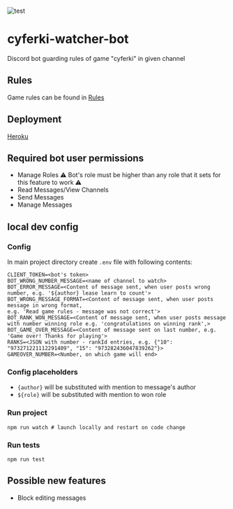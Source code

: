 ![test](https://github.com/Kryszak/cyferki-watcher-bot/actions/workflows/github-actions.yml/badge.svg)

# cyferki-watcher-bot
Discord bot guarding rules of game "cyferki" in given channel

## Rules
Game rules can be found in [Rules](./game_rules.md)

## Deployment
[Heroku](https://dashboard.heroku.com/apps/cyferki-watcher-bot)

## Required bot user permissions
- Manage Roles :warning: Bot's role must be higher than any role that it sets for this feature to work ⚠️
- Read Messages/View Channels
- Send Messages
- Manage Messages

## local dev config
### Config
In main project directory create `.env` file with following contents:
```
CLIENT_TOKEN=<bot's token>
BOT_WRONG_NUMBER_MESSAGE=<name of channel to watch>
BOT_ERROR_MESSAGE=<Content of message sent, when user posts wrong number, e.g. '${author} lease learn to count'>
BOT_WRONG_MESSAGE_FORMAT=<Content of message sent, when user posts message in wrong format, 
e.g. 'Read game rules - message was not correct'>
BOT_RANK_WON_MESSAGE=<Content of message sent, when user posts message with number winning role e.g. 'congratulations on winning rank',>
BOT_GAME_OVER_MESSAGE=<Content of message sent on last number, e.g. 'Game over! Thanks for playing'>
RANKS=<JSON with number - rankId entries, e.g. {"10": "973271221112291409", "15": "973282436047839262"}> 
GAMEOVER_NUMBER=<Number, on which game will end>
```
### Config placeholders
- `{author}` will be substituted with mention to message's author
- `${role}` will be substituted with mention to won role


### Run project
```
npm run watch # launch locally and restart on code change
```

### Run tests
```npm run test```

## Possible new features
- Block editing messages

